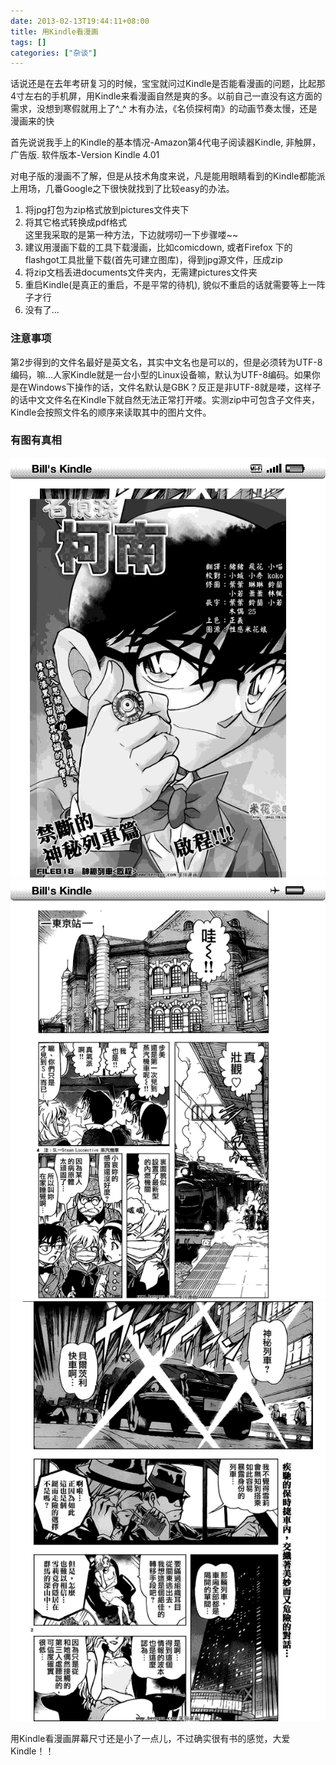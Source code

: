 ```yaml
---
date: 2013-02-13T19:44:11+08:00
title: 用Kindle看漫画
tags: []
categories: ["杂谈"]
---
```


话说还是在去年考研复习的时候，宝宝就问过Kindle是否能看漫画的问题，比起那4寸左右的手机屏，用Kindle来看漫画自然是爽的多。以前自己一直没有这方面的需求，没想到寒假就用上了^\_^ 木有办法，《名侦探柯南》的动画节奏太慢，还是漫画来的快   

首先说说我手上的Kindle的基本情况-Amazon第4代电子阅读器Kindle, 非触屏，广告版. 软件版本-Version Kindle 4.01  

对电子版的漫画不了解，但是从技术角度来说，凡是能用眼睛看到的Kindle都能派上用场，几番Google之下很快就找到了比较easy的办法。  

1. 将jpg打包为zip格式放到pictures文件夹下  
2. 将其它格式转换成pdf格式  
这里我采取的是第一种方法，下边就唠叨一下步骤喽~~  
2. 建议用漫画下载的工具下载漫画，比如comicdown, 或者Firefox 下的flashgot工具批量下载(首先可建立图库)，得到jpg源文件，压成zip  
3. 将zip文档丢进documents文件夹内，无需建pictures文件夹  
4. 重启Kindle(是真正的重启，不是平常的待机), 貌似不重启的话就需要等上一阵子才行  
5. 没有了...  

### 注意事项  

第2步得到的文件名最好是英文名，其实中文名也是可以的，但是必须转为UTF-8编码，嘛...人家Kindle就是一台小型的Linux设备嘛，默认为UTF-8编码。如果你是在Windows下操作的话，文件名默认是GBK？反正是非UTF-8就是喽，这样子的话中文文件名在Kindle下就自然无法正常打开喽。实测zip中可包含子文件夹，Kindle会按照文件名的顺序来读取其中的图片文件。  

### 有图有真相  

![未开启page refresh的情况](/pictures/misc/screen_shot-54811.gif)
![开启page refresh的情况](/pictures/misc/screen_shot-54817.gif)
![开启全屏的情况](/pictures/misc/screen_shot-54816.gif)

用Kindle看漫画屏幕尺寸还是小了一点儿，不过确实很有书的感觉，大爱Kindle！！